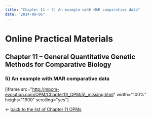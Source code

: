 ```yaml
---
title: "Chapter 11 – 5) An example with MAR comparative data"
date: "2014-09-06"
---
```


# **Online Practical Materials**

## Chapter 11 – General Quantitative Genetic Methods for Comparative Biology

### 5) An example with MAR comparative data

\[iframe src="http://mpcm-evolution.com/OPM/Chapter11\_OPM/5\_missing.html" width="100%" height="1900" scrolling="yes"\]

← [back to the list of Chapter 11 OPMs](http://www.mpcm-evolution.com/practice/online-practical-material-chapter-11 "Chapter 11 – General Quantitative Genetic Methods for Comparative Biology")
